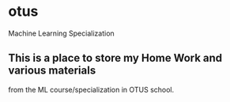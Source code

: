 # otus
Machine Learning Specialization

## This is a place to store my Home Work and various materials 
from the ML course/specialization in OTUS school.
